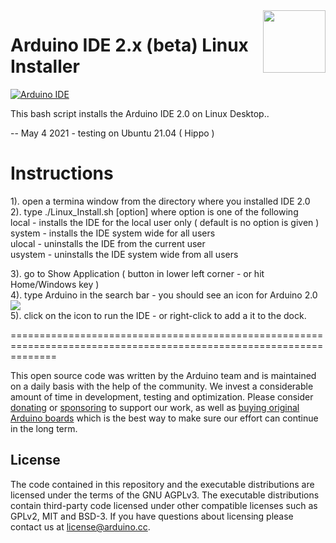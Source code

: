 <img src="https://content.arduino.cc/website/Arduino_logo_teal.svg" height="100" align="right" />

# Arduino IDE 2.x (beta) Linux Installer

[![Arduino IDE](https://github.com/arduino/arduino-ide/workflows/Arduino%20IDE/badge.svg)](https://github.com/arduino/arduino-ide/actions?query=workflow%3A%22Arduino+IDE%22)

This bash script installs the Arduino IDE 2.0 on Linux Desktop..

--  May 4 2021 - testing on Ubuntu 21.04 ( Hippo )

# Instructions

1). open a termina window from the directory where you installed IDE 2.0<br>
2). type ./Linux_Install.sh [option] where option is one of the following<br>
	local   - installs the IDE for the local user only ( default is no option is given )<br>
	system  - installs the IDE system wide for all users<br>
	ulocal  - uninstalls the IDE from the current user<br>
	usystem - uninstalls the IDE system wide from all users<br>
	
3). go to Show Application ( button in lower left corner - or hit Home/Windows key )<br>
4). type Arduino in the search bar - you should see an icon for Arduino 2.0   <img src="https://raw.githubusercontent.com/ArduinoShop/arduino-ide/Linux_Install/arduino2.png"><br>
5). click on the icon to run the IDE - or right-click to add a it to the dock.




	

====================================================================================================================


This open source code was written by the Arduino team and is maintained on a daily basis with the help of the community. We invest a considerable amount of time in development, testing and optimization. Please consider [donating](https://www.arduino.cc/en/donate/) or [sponsoring](https://github.com/sponsors/arduino) to support our work, as well as [buying original Arduino boards](https://store.arduino.cc/) which is the best way to make sure our effort can continue in the long term.

## License

The code contained in this repository and the executable distributions are licensed under the terms of the GNU AGPLv3. The executable distributions contain third-party code licensed under other compatible licenses such as GPLv2, MIT and BSD-3. If you have questions about licensing please contact us at [license@arduino.cc](mailto:license@arduino.cc).
